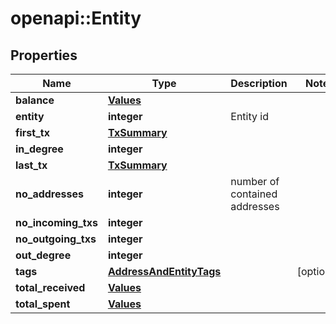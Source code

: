 # openapi::Entity


## Properties
Name | Type | Description | Notes
------------ | ------------- | ------------- | -------------
**balance** | [**Values**](values.md) |  | 
**entity** | **integer** | Entity id | 
**first_tx** | [**TxSummary**](tx_summary.md) |  | 
**in_degree** | **integer** |  | 
**last_tx** | [**TxSummary**](tx_summary.md) |  | 
**no_addresses** | **integer** | number of contained addresses | 
**no_incoming_txs** | **integer** |  | 
**no_outgoing_txs** | **integer** |  | 
**out_degree** | **integer** |  | 
**tags** | [**AddressAndEntityTags**](address_and_entity_tags.md) |  | [optional] 
**total_received** | [**Values**](values.md) |  | 
**total_spent** | [**Values**](values.md) |  | 


